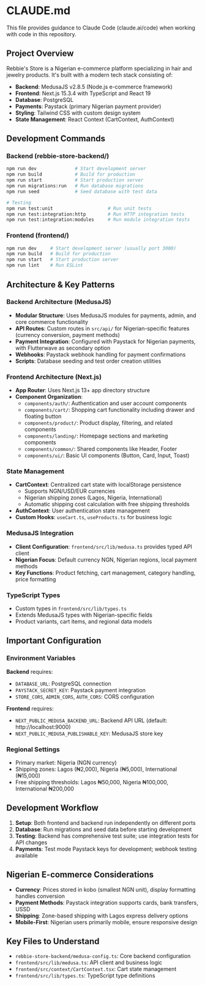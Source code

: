 # CLAUDE.md

This file provides guidance to Claude Code (claude.ai/code) when working with code in this repository.

## Project Overview

Rebbie's Store is a Nigerian e-commerce platform specializing in hair and jewelry products. It's built with a modern tech stack consisting of:

- **Backend**: MedusaJS v2.8.5 (Node.js e-commerce framework)
- **Frontend**: Next.js 15.3.4 with TypeScript and React 19
- **Database**: PostgreSQL  
- **Payments**: Paystack (primary Nigerian payment provider)
- **Styling**: Tailwind CSS with custom design system
- **State Management**: React Context (CartContext, AuthContext)

## Development Commands

### Backend (rebbie-store-backend/)
```bash
npm run dev              # Start development server
npm run build            # Build for production
npm run start            # Start production server
npm run migrations:run   # Run database migrations
npm run seed             # Seed database with test data

# Testing
npm run test:unit                    # Run unit tests
npm run test:integration:http        # Run HTTP integration tests  
npm run test:integration:modules     # Run module integration tests
```

### Frontend (frontend/)
```bash
npm run dev     # Start development server (usually port 3000)
npm run build   # Build for production
npm run start   # Start production server
npm run lint    # Run ESLint
```

## Architecture & Key Patterns

### Backend Architecture (MedusaJS)
- **Modular Structure**: Uses MedusaJS modules for payments, admin, and core commerce functionality
- **API Routes**: Custom routes in `src/api/` for Nigerian-specific features (currency conversion, payment methods)
- **Payment Integration**: Configured with Paystack for Nigerian payments, with Flutterwave as secondary option
- **Webhooks**: Paystack webhook handling for payment confirmations
- **Scripts**: Database seeding and test order creation utilities

### Frontend Architecture (Next.js)
- **App Router**: Uses Next.js 13+ app directory structure
- **Component Organization**:
  - `components/auth/`: Authentication and user account components
  - `components/cart/`: Shopping cart functionality including drawer and floating button
  - `components/product/`: Product display, filtering, and related components
  - `components/landing/`: Homepage sections and marketing components
  - `components/common/`: Shared components like Header, Footer
  - `components/ui/`: Basic UI components (Button, Card, Input, Toast)

### State Management
- **CartContext**: Centralized cart state with localStorage persistence
  - Supports NGN/USD/EUR currencies
  - Nigerian shipping zones (Lagos, Nigeria, International)
  - Automatic shipping cost calculation with free shipping thresholds
- **AuthContext**: User authentication state management
- **Custom Hooks**: `useCart.ts`, `useProducts.ts` for business logic

### MedusaJS Integration
- **Client Configuration**: `frontend/src/lib/medusa.ts` provides typed API client
- **Nigerian Focus**: Default currency NGN, Nigerian regions, local payment methods
- **Key Functions**: Product fetching, cart management, category handling, price formatting

### TypeScript Types
- Custom types in `frontend/src/lib/types.ts` 
- Extends MedusaJS types with Nigerian-specific fields
- Product variants, cart items, and regional data models

## Important Configuration

### Environment Variables
**Backend** requires:
- `DATABASE_URL`: PostgreSQL connection
- `PAYSTACK_SECRET_KEY`: Paystack payment integration
- `STORE_CORS`, `ADMIN_CORS`, `AUTH_CORS`: CORS configuration

**Frontend** requires:
- `NEXT_PUBLIC_MEDUSA_BACKEND_URL`: Backend API URL (default: http://localhost:9000)
- `NEXT_PUBLIC_MEDUSA_PUBLISHABLE_KEY`: MedusaJS store key

### Regional Settings
- Primary market: Nigeria (NGN currency)
- Shipping zones: Lagos (₦2,000), Nigeria (₦5,000), International (₦15,000)
- Free shipping thresholds: Lagos ₦50,000, Nigeria ₦100,000, International ₦200,000

## Development Workflow

1. **Setup**: Both frontend and backend run independently on different ports
2. **Database**: Run migrations and seed data before starting development
3. **Testing**: Backend has comprehensive test suite; use integration tests for API changes
4. **Payments**: Test mode Paystack keys for development; webhook testing available

## Nigerian E-commerce Considerations

- **Currency**: Prices stored in kobo (smallest NGN unit), display formatting handles conversion
- **Payment Methods**: Paystack integration supports cards, bank transfers, USSD
- **Shipping**: Zone-based shipping with Lagos express delivery options
- **Mobile-First**: Nigerian users primarily mobile, ensure responsive design

## Key Files to Understand

- `rebbie-store-backend/medusa-config.ts`: Core backend configuration
- `frontend/src/lib/medusa.ts`: API client and business logic
- `frontend/src/context/CartContext.tsx`: Cart state management
- `frontend/src/lib/types.ts`: TypeScript type definitions